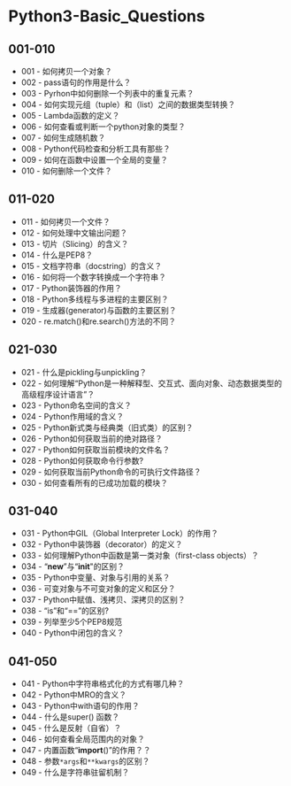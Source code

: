 # Python3-Basic_Questions



## 001-010
- 001 - 如何拷贝一个对象？
- 002 - pass语句的作用是什么？
- 003 - Pyrhon中如何删除一个列表中的重复元素？
- 004 - 如何实现元组（tuple）和（list）之间的数据类型转换？
- 005 - Lambda函数的定义？
- 006 - 如何查看或判断一个python对象的类型？
- 007 - 如何生成随机数？
- 008 - Python代码检查和分析工具有那些？
- 009 - 如何在函数中设置一个全局的变量？
- 010 - 如何删除一个文件？



## 011-020
- 011 - 如何拷贝一个文件？
- 012 - 如何处理中文输出问题？
- 013 - 切片（Slicing）的含义？
- 014 - 什么是PEP8？
- 015 - 文档字符串（docstring）的含义？
- 016 - 如何将一个数字转换成一个字符串？
- 017 - Python装饰器的作用？
- 018 - Python多线程与多进程的主要区别？
- 019 - 生成器(generator)与函数的主要区别？
- 020 - re.match()和re.search()方法的不同？



## 021-030
- 021 - 什么是pickling与unpickling？
- 022 - 如何理解“Python是一种解释型、交互式、面向对象、动态数据类型的高级程序设计语言”？
- 023 - Python命名空间的含义？
- 024 - Python作用域的含义？
- 025 - Python新式类与经典类（旧式类）的区别？
- 026 - Python如何获取当前的绝对路径？
- 027 - Python如何获取当前模块的文件名？
- 028 - Python如何获取命令行参数?
- 029 - 如何获取当前Python命令的可执行文件路径？
- 030 - 如何查看所有的已成功加载的模块？


## 031-040
- 031 - Python中GIL（Global Interpreter Lock）的作用？
- 032 - Python中装饰器（decorator）的定义？
- 033 - 如何理解Python中函数是第一类对象（first-class objects）？
- 034 - “__new__”与“__init__"的区别？
- 035 - Python中变量、对象与引用的关系？
- 036 - 可变对象与不可变对象的定义和区分？
- 037 - Python中赋值、浅拷贝、深拷贝的区别？
- 038 - “is”和“==”的区别?
- 039 - 列举至少5个PEP8规范
- 040 - Python中闭包的含义？



## 041-050
- 041 - Python中字符串格式化的方式有哪几种？
- 042 - Python中MRO的含义？
- 043 - Python中with语句的作用？
- 044 - 什么是super() 函数？
- 045 - 什么是反射（自省）？
- 046 - 如何查看全局范围内的对象？
- 047 - 内置函数“__import__()”的作用？？
- 048 - 参数`*args`和`**kwargs`的区别？
- 049 - 什么是字符串驻留机制？